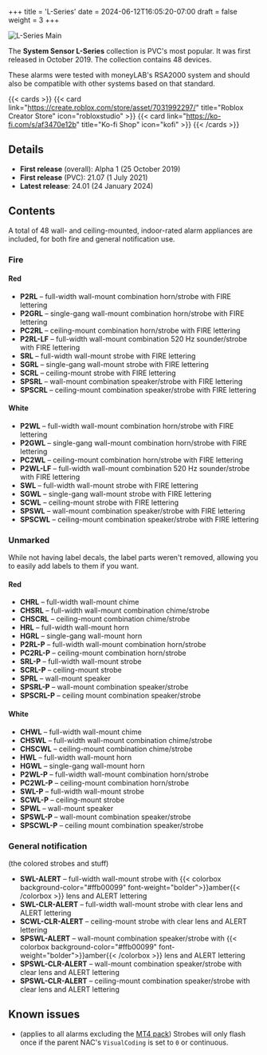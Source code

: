 +++
title = 'L-Series'
date = 2024-06-12T16:05:20-07:00
draft = false
weight = 3
+++

![L-Series Main](images/main_lseries.webp)

The **System Sensor L-Series** collection is PVC's most popular. It was first released in October 2019. The collection contains 48 devices.

These alarms were tested with moneyLAB's RSA2000 system and should also be compatible with other systems based on that standard.

{{< cards >}}
    {{< card link="https://create.roblox.com/store/asset/7031992297/" title="Roblox Creator Store" icon="robloxstudio" >}}
    {{< card link="https://ko-fi.com/s/af3470e12b" title="Ko-fi Shop" icon="kofi" >}}
{{< /cards >}}

## Details
* **First release** (overall): Alpha 1 (25 October 2019)
* **First release** (PVC): 21.07 (1 July 2021)
* **Latest release**: 24.01 (24 January 2024)

## Contents
A total of 48 wall- and ceiling-mounted, indoor-rated alarm appliances are included, for both fire and general notification use.

### Fire
#### Red
* **P2RL** – full-width wall-mount combination horn/strobe with FIRE lettering
* **P2GRL** – single-gang wall-mount combination horn/strobe with FIRE lettering
* **PC2RL** – ceiling-mount combination horn/strobe with FIRE lettering
* **P2RL-LF** – full-width wall-mount combination 520 Hz sounder/strobe with FIRE lettering
* **SRL** – full-width wall-mount strobe with FIRE lettering
* **SGRL** – single-gang wall-mount strobe with FIRE lettering
* **SCRL** – ceiling-mount strobe with FIRE lettering
* **SPSRL** – wall-mount combination speaker/strobe with FIRE lettering
* **SPSCRL** – ceiling-mount combination speaker/strobe with FIRE lettering

#### White
* **P2WL** – full-width wall-mount combination horn/strobe with FIRE lettering
* **P2GWL** – single-gang wall-mount combination horn/strobe with FIRE lettering
* **PC2WL** – ceiling-mount combination horn/strobe with FIRE lettering
* **P2WL-LF** – full-width wall-mount combination 520 Hz sounder/strobe with FIRE lettering
* **SWL** – full-width wall-mount strobe with FIRE lettering
* **SGWL** – single-gang wall-mount strobe with FIRE lettering
* **SCWL** – ceiling-mount strobe with FIRE lettering
* **SPSWL** – wall-mount combination speaker/strobe with FIRE lettering
* **SPSCWL** – ceiling-mount combination speaker/strobe with FIRE lettering

### Unmarked
While not having label decals, the label parts weren't removed, allowing you to easily add labels to them if you want.
#### Red
* **CHRL** – full-width wall-mount chime
* **CHSRL** – full-width wall-mount combination chime/strobe
* **CHSCRL** – ceiling-mount combination chime/strobe
* **HRL** – full-width wall-mount horn
* **HGRL** – single-gang wall-mount horn
* **P2RL-P** – full-width wall-mount combination horn/strobe
* **PC2RL-P** – ceiling-mount combination horn/strobe
* **SRL-P** – full-width wall-mount strobe
* **SCRL-P** – ceiling-mount strobe
* **SPRL** – wall-mount speaker
* **SPSRL-P** – wall-mount combination speaker/strobe
* **SPSCRL-P** – ceiling mount combination speaker/strobe

#### White
* **CHWL** – full-width wall-mount chime
* **CHSWL** – full-width wall-mount combination chime/strobe
* **CHSCWL** – ceiling-mount combination chime/strobe
* **HWL** – full-width wall-mount horn
* **HGWL** – single-gang wall-mount horn
* **P2WL-P** – full-width wall-mount combination horn/strobe
* **PC2WL-P** – ceiling-mount combination horn/strobe
* **SWL-P** – full-width wall-mount strobe
* **SCWL-P** – ceiling-mount strobe
* **SPWL** – wall-mount speaker
* **SPSWL-P** – wall-mount combination speaker/strobe
* **SPSCWL-P** – ceiling mount combination speaker/strobe

### General notification
(the colored strobes and stuff)
* **SWL-ALERT** – full-width wall-mount strobe with {{< colorbox background-color="#ffb00099" font-weight="bolder">}}amber{{< /colorbox >}} lens and ALERT lettering
* **SWL-CLR-ALERT** – full-width wall-mount strobe with clear lens and ALERT lettering
* **SCWL-CLR-ALERT** – ceiling-mount strobe with clear lens and ALERT lettering
* **SPSWL-ALERT** – wall-mount combination speaker/strobe with {{< colorbox background-color="#ffb00099" font-weight="bolder">}}amber{{< /colorbox >}} lens and ALERT lettering
* **SPSWL-CLR-ALERT** – wall-mount combination speaker/strobe with clear lens and ALERT lettering
* **SPSWL-CLR-ALERT** – ceiling-mount combination speaker/strobe with clear lens and ALERT lettering

## Known issues
* (applies to all alarms excluding the [MT4 pack](../mt4)) Strobes will only flash once if the parent NAC's `VisualCoding` is set to `0` or continuous. 